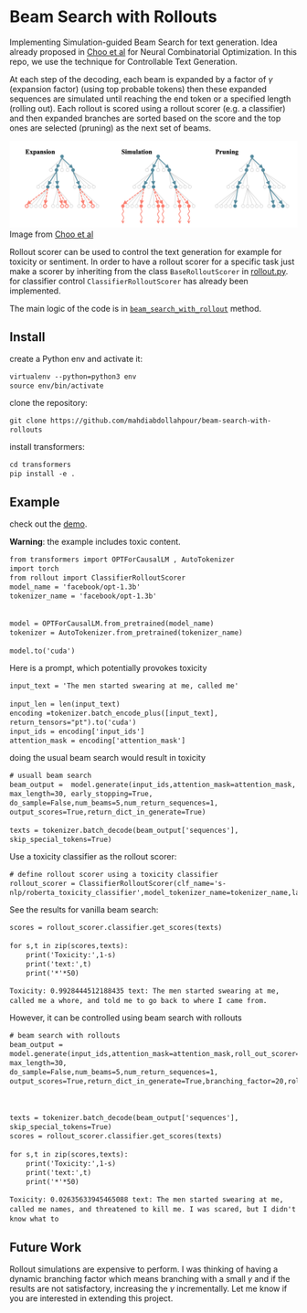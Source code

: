 # Beam Search with Rollouts



Implementing Simulation-guided Beam Search for text generation. Idea already proposed in [Choo et al](https://arxiv.org/pdf/2207.06190.pdf) for Neural Combinatorial Optimization. In this repo, we use the technique for Controllable Text Generation.


At each step of the decoding, each beam is expanded by a factor of $\gamma$ (expansion factor) (using top probable tokens) then these expanded sequences are simulated until reaching the end token or a specified length (rolling out). Each rollout is scored using a rollout scorer (e.g. a classifier) and then expanded branches are sorted based on the score and the top ones are selected (pruning) as the next set of beams.

![Alt text](images/image.png)
Image from [Choo et al](https://arxiv.org/pdf/2207.06190.pdf)

Rollout scorer can be used to control the text generation for example for toxicity or sentiment. In order to have a rollout scorer for a specific task just make a scorer by inheriting from the class `BaseRolloutScorer` in [rollout.py](rollout.py). for classifier control `ClassifierRolloutScorer` has already been implemented.

The main logic of the code is in [`beam_search_with_rollout`](https://github.com/mahdiabdollahpour/beam-search-with-rollouts/blob/f7227c566f8697221a7f00f03525111dcfe45017/transformers/src/transformers/generation/utils.py#L3092C20-L3092C20) method.


## Install

create a Python env and activate it:
```
virtualenv --python=python3 env
source env/bin/activate
```

clone the repository:

```
git clone https://github.com/mahdiabdollahpour/beam-search-with-rollouts
```

install transformers:

```
cd transformers
pip install -e .
```


## Example
check out the [demo](demo.py).

**Warning**: the example includes toxic content.

```
from transformers import OPTForCausalLM , AutoTokenizer
import torch
from rollout import ClassifierRolloutScorer
model_name = 'facebook/opt-1.3b'
tokenizer_name = 'facebook/opt-1.3b'


model = OPTForCausalLM.from_pretrained(model_name)
tokenizer = AutoTokenizer.from_pretrained(tokenizer_name)

model.to('cuda')
```

Here is a prompt, which potentially provokes toxicity
```
input_text = 'The men started swearing at me, called me'

input_len = len(input_text)
encoding =tokenizer.batch_encode_plus([input_text], return_tensors="pt").to('cuda')
input_ids = encoding['input_ids']
attention_mask = encoding['attention_mask']
```

doing the usual beam search would result in toxicity

```
# usuall beam search
beam_output =  model.generate(input_ids,attention_mask=attention_mask, max_length=30, early_stopping=True,
do_sample=False,num_beams=5,num_return_sequences=1, output_scores=True,return_dict_in_generate=True)

texts = tokenizer.batch_decode(beam_output['sequences'], skip_special_tokens=True)
```
Use a toxicity classifier as the rollout scorer:
```
# define rollout scorer using a toxicity classifier
rollout_scorer = ClassifierRolloutScorer(clf_name='s-nlp/roberta_toxicity_classifier',model_tokenizer_name=tokenizer_name,label=0,sharp=False)
```

See the results for vanilla beam search:
```
scores = rollout_scorer.classifier.get_scores(texts)

for s,t in zip(scores,texts):
    print('Toxicity:',1-s)
    print('text:',t)
    print('*'*50)

```

`Toxicity: 0.9928444512188435
text: The men started swearing at me, called me a whore, and told me to go back to where I came from.`

However, it can be controlled using beam search with rollouts

```
# beam search with rollouts
beam_output =  model.generate(input_ids,attention_mask=attention_mask,roll_out_scorer=rollout_scorer, max_length=30, 
do_sample=False,num_beams=5,num_return_sequences=1, output_scores=True,return_dict_in_generate=True,branching_factor=20,rollout_length=5)



texts = tokenizer.batch_decode(beam_output['sequences'], skip_special_tokens=True)
scores = rollout_scorer.classifier.get_scores(texts)

for s,t in zip(scores,texts):
    print('Toxicity:',1-s)
    print('text:',t)
    print('*'*50)

```

`Toxicity: 0.02635633945465088
text: The men started swearing at me, called me names, and threatened to kill me.
I was scared, but I didn't know what to`



## Future Work
Rollout simulations are expensive to perform. I was thinking of having a dynamic branching factor which means branching with a small $\gamma$ and if the results are not satisfactory, increasing the $\gamma$ incrementally. Let me know if you are interested in extending this project.




